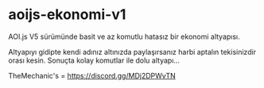 # aoijs-ekonomi-v1
AOI.js V5 sürümünde basit ve az komutlu hatasız bir ekonomi altyapısı.

Altyapıyı gidipte kendi adınız altınızda paylaşırsanız harbi aptalın tekisinizdir orası kesin. Sonuçta kolay komutlar ile dolu altyapı...

TheMechanic's = https://discord.gg/MDj2DPWvTN
